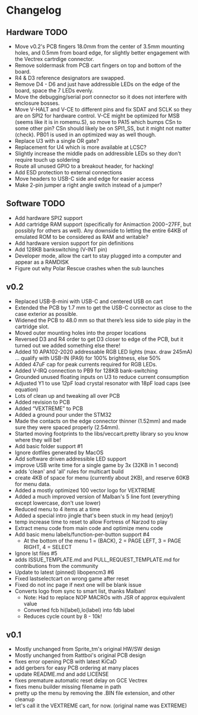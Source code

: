 # Changelog

## Hardware TODO

- Move v0.2's PCB fingers 18.0mm from the center of 3.5mm mounting holes, and 0.5mm from board edge, for slightly better engagement with the Vectrex cartrdige connector.
- Remove soldermask from PCB cart fingers on top and bottom of the board.
- R4 & D3 reference designators are swapped.
- Remove D4 - D6 and just have addressible LEDs on the edge of the board, space the 7 LEDs evenly.
- Move the debugging/serial port connector so it does not interfere with enclosure bosses.
- Move V-HALT and V-CE to different pins and fix SDAT and SCLK so they are on SPI2 for hardware control. V-CE might be optimized for MSB (seems like it is in romemu.S), so move to PA15 which bumps CSn to some other pin? CSn should likely be on SPI1_SS, but it might not matter (check).  PB01 is used in an optimized way as well though.
- Replace U3 with a single OR gate?
- Replacement for U4 which is more available at LCSC?
- Slightly increase the middle pads on addressible LEDs so they don't require touch up soldering
- Route all unused GPIO to a breakout header, for hacking!
- Add ESD protection to external connections
- Move headers to USB-C side and edge for easier access
- Make 2-pin jumper a right angle switch instead of a jumper?

## Software TODO

- Add hardware SPI2 support
- Add cartridge RAM support (specifically for Animaction $2000-$27FF, but possibly for others as well).  Any downside to letting the entire 64KB of emulated ROM to be considered as RAM and writable?
- Add hardware version support for pin definitions
- Add 128KB bankswitching (V-INT pin)
- Developer mode, allow the cart to stay plugged into a computer and appear as a RAMDISK
- Figure out why Polar Rescue crashes when the sub launches

## v0.2

- Replaced USB-B-mini with USB-C and centered USB on cart
- Extended the PCB by 1.7 mm to get the USB-C connector as close to the case exterior as possible.
- Widened the PCB to 48.0 mm so that there’s less side to side play in the cartridge slot.
- Moved outer mounting holes into the proper locations
- Reversed D3 and R4 order to get D3 closer to edge of the PCB, but it turned out we added something else there!
- Added 10 APA102-2020 addressable RGB LED lights (max. draw 245mA) … qualify with USB-IN (PA9) for 100% brightness, else 50%
- Added 47uF cap for peak currents required for RGB LEDs.
- Added V-IRQ connection to PB9 for 128KB bank-switching
- Grounded unused floating inputs on U3 to reduce current consumption
- Adjusted Y1 to use 12pF load crystal resonator with 18pF load caps (see equation)
- Lots of clean up and tweaking all over PCB
- Added revision to PCB
- Added “VEXTREME” to PCB
- Added a ground pour under the STM32
- Made the contacts on the edge connector thinner (1.52mm) and made sure they were spaced properly (2.54mm).
- Started moving footprints to the libs/veccart.pretty library so you know where they will be!
- Add basic folder support #1
- Ignore dotfiles generated by MacOS
- Add software driven addressible LED support
- improve USB write time for a single game by 3x (32KB in 1 second)
- adds 'clean' and 'all' rules for multicart build
- create 4KB of space for menu (currently about 2KB), and reserve 60KB for menu data.
- Added a mostly optimized 100 vector logo for VEXTREME
- Added a much improved version of Malban's 5 line font (everything except lowercase, don't use lower)
- Reduced menu to 4 items at a time
- Added a special intro jingle that's been stuck in my head (enjoy!)
- temp increase time to reset to allow Fortress of Narzod to play
- Extract menu code from main code and optimize menu code
- Add basic menu labels/function-per-button support #4
    - At the bottom of the menu 1 = (BACK), 2 = PAGE LEFT, 3 = PAGE RIGHT, 4 = SELECT
- Ignore lst files #5
- adds ISSUE_TEMPLATE.md and PULL_REQUEST_TEMPLATE.md for contributions from the community
- Update to latest (pinned) libopencm3 #6
- Fixed lastselectcart on wrong game after reset
- Fixed do not inc page if next one will be blank issue
- Converts logo from sync to smart list, thanks Malban!
    - Note: Had to replace NOP MACROs with JSR of approx equivalent value
    - Converted fcb hi(label),lo(label) into fdb label
    - Reduces cycle count by 8 - 10k!

## v0.1

- Mostly unchanged from Sprite_tm's original HW/SW design
- Mostly unchanged from Rattboi's original PCB design
- fixes error opening PCB with latest KiCaD
- add gerbers for easy PCB ordering at many places
- update README.md and add LICENSE
- fixes premature automatic reset delay on GCE Vectrex
- fixes menu builder missing filename in path
- pretty up the menu by removing the .BIN file extension, and other cleanup
- let's call it the VEXTREME cart, for now. (original name was EXTREME)
